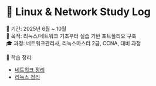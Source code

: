 # 🧠 Linux & Network Study Log

📅 기간: 2025년 6월 ~ 10월  
🎯 목적: 리눅스/네트워크 기초부터 실습 기반 포트폴리오 구축  
🎓 과정: 네트워크관리사, 리눅스마스터 2급, CCNA, 대비 과정

📁 학습 정리:
- [네트워크 정리](./network-study.md)
- [리눅스 정리](./linux-study.md)
